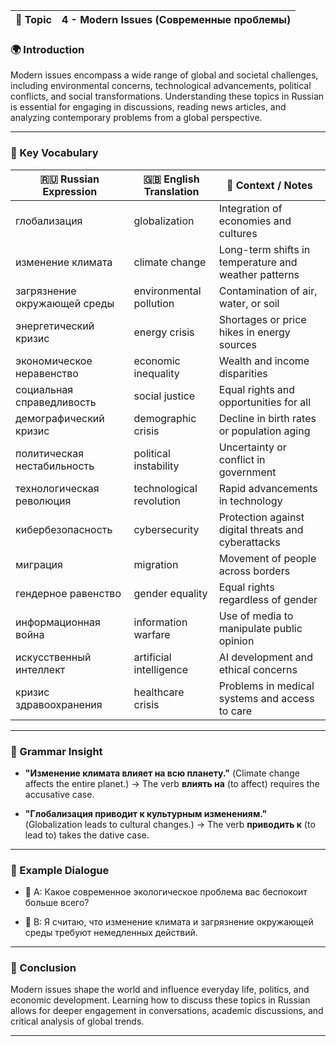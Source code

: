 
|📘 Topic|4 - Modern Issues (Современные проблемы)|
|---|---|

### 🌍 Introduction

Modern issues encompass a wide range of global and societal challenges, including environmental concerns, technological advancements, political conflicts, and social transformations. Understanding these topics in Russian is essential for engaging in discussions, reading news articles, and analyzing contemporary problems from a global perspective.

---

### 📖 Key Vocabulary

|🇷🇺 Russian Expression|🇬🇧 English Translation|💬 Context / Notes|
|---|---|---|
|глобализация|globalization|Integration of economies and cultures|
|изменение климата|climate change|Long-term shifts in temperature and weather patterns|
|загрязнение окружающей среды|environmental pollution|Contamination of air, water, or soil|
|энергетический кризис|energy crisis|Shortages or price hikes in energy sources|
|экономическое неравенство|economic inequality|Wealth and income disparities|
|социальная справедливость|social justice|Equal rights and opportunities for all|
|демографический кризис|demographic crisis|Decline in birth rates or population aging|
|политическая нестабильность|political instability|Uncertainty or conflict in government|
|технологическая революция|technological revolution|Rapid advancements in technology|
|кибербезопасность|cybersecurity|Protection against digital threats and cyberattacks|
|миграция|migration|Movement of people across borders|
|гендерное равенство|gender equality|Equal rights regardless of gender|
|информационная война|information warfare|Use of media to manipulate public opinion|
|искусственный интеллект|artificial intelligence|AI development and ethical concerns|
|кризис здравоохранения|healthcare crisis|Problems in medical systems and access to care|

---

### 🧠 Grammar Insight

- **"Изменение климата влияет на всю планету."** (Climate change affects the entire planet.) → The verb **влиять на** (to affect) requires the accusative case.
    
- **"Глобализация приводит к культурным изменениям."** (Globalization leads to cultural changes.) → The verb **приводить к** (to lead to) takes the dative case.
    

---

### 🧩 Example Dialogue

- 👤 A: Какое современное экологическое проблема вас беспокоит больше всего?
    
- 👤 B: Я считаю, что изменение климата и загрязнение окружающей среды требуют немедленных действий.
    

---

### 🎯 Conclusion

Modern issues shape the world and influence everyday life, politics, and economic development. Learning how to discuss these topics in Russian allows for deeper engagement in conversations, academic discussions, and critical analysis of global trends.

---